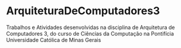 # ArquiteturaDeComputadores3
Trabalhos e Atividades desenvolvidas na disciplina de Arquitetura de Computadores 3, do curso de Ciências da Computação na Pontifícia Universidade Católica de Minas Gerais
